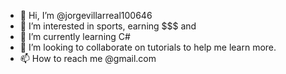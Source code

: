 - 👋 Hi, I’m @jorgevillarreal100646
- 👀 I’m interested in sports, earning $$$ and 
- 🌱 I’m currently learning C#
- 💞️ I’m looking to collaborate on tutorials to help me learn more.
- 📫 How to reach me @gmail.com

<!---
jorgevillarreal100646/jorgevillarreal100646 is a ✨ special ✨ repository because its `README.md` (this file) appears on your GitHub profile.
You can click the Preview link to take a look at your changes.
--->
